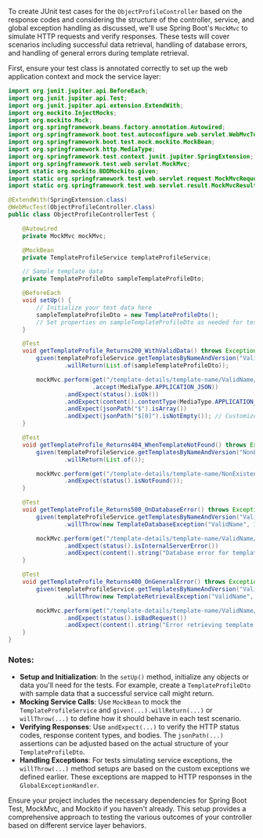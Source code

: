 To create JUnit test cases for the `ObjectProfileController` based on the response codes and considering the structure of the controller, service, and global exception handling as discussed, we'll use Spring Boot's `MockMvc` to simulate HTTP requests and verify responses. These tests will cover scenarios including successful data retrieval, handling of database errors, and handling of general errors during template retrieval.

First, ensure your test class is annotated correctly to set up the web application context and mock the service layer:

```java
import org.junit.jupiter.api.BeforeEach;
import org.junit.jupiter.api.Test;
import org.junit.jupiter.api.extension.ExtendWith;
import org.mockito.InjectMocks;
import org.mockito.Mock;
import org.springframework.beans.factory.annotation.Autowired;
import org.springframework.boot.test.autoconfigure.web.servlet.WebMvcTest;
import org.springframework.boot.test.mock.mockito.MockBean;
import org.springframework.http.MediaType;
import org.springframework.test.context.junit.jupiter.SpringExtension;
import org.springframework.test.web.servlet.MockMvc;
import static org.mockito.BDDMockito.given;
import static org.springframework.test.web.servlet.request.MockMvcRequestBuilders.get;
import static org.springframework.test.web.servlet.result.MockMvcResultMatchers.*;

@ExtendWith(SpringExtension.class)
@WebMvcTest(ObjectProfileController.class)
public class ObjectProfileControllerTest {

    @Autowired
    private MockMvc mockMvc;

    @MockBean
    private TemplateProfileService templateProfileService;

    // Sample template data
    private TemplateProfileDto sampleTemplateProfileDto;

    @BeforeEach
    void setUp() {
        // Initialize your test data here
        sampleTemplateProfileDto = new TemplateProfileDto();
        // Set properties on sampleTemplateProfileDto as needed for testing
    }

    @Test
    void getTemplateProfile_Returns200_WithValidData() throws Exception {
        given(templateProfileService.getTemplatesByNameAndVersion("ValidName", 1))
                .willReturn(List.of(sampleTemplateProfileDto));

        mockMvc.perform(get("/template-details/template-name/ValidName/template-version/1")
                        .accept(MediaType.APPLICATION_JSON))
                .andExpect(status().isOk())
                .andExpect(content().contentType(MediaType.APPLICATION_JSON))
                .andExpect(jsonPath("$").isArray())
                .andExpect(jsonPath("$[0]").isNotEmpty()); // Customize based on TemplateProfileDto structure
    }

    @Test
    void getTemplateProfile_Returns404_WhenTemplateNotFound() throws Exception {
        given(templateProfileService.getTemplatesByNameAndVersion("NonExistent", 1))
                .willReturn(List.of());

        mockMvc.perform(get("/template-details/template-name/NonExistent/template-version/1"))
                .andExpect(status().isNotFound());
    }

    @Test
    void getTemplateProfile_Returns500_OnDatabaseError() throws Exception {
        given(templateProfileService.getTemplatesByNameAndVersion("ValidName", 1))
                .willThrow(new TemplateDatabaseException("ValidName", 1, "Database access error", new RuntimeException()));

        mockMvc.perform(get("/template-details/template-name/ValidName/template-version/1"))
                .andExpect(status().isInternalServerError())
                .andExpect(content().string("Database error for templateName: ValidName, templateVersion: 1 - Database access error"));
    }

    @Test
    void getTemplateProfile_Returns400_OnGeneralError() throws Exception {
        given(templateProfileService.getTemplatesByNameAndVersion("ValidName", 1))
                .willThrow(new TemplateRetrievalException("ValidName", 1, "General error occurred while retrieving template data"));

        mockMvc.perform(get("/template-details/template-name/ValidName/template-version/1"))
                .andExpect(status().isBadRequest())
                .andExpect(content().string("Error retrieving template with name: ValidName and version: 1 - General error occurred while retrieving template data"));
    }
}
```

### Notes:

- **Setup and Initialization**: In the `setUp()` method, initialize any objects or data you'll need for the tests. For example, create a `TemplateProfileDto` with sample data that a successful service call might return.
- **Mocking Service Calls**: Use `MockBean` to mock the `TemplateProfileService` and `given(...).willReturn(...)` or `willThrow(...)` to define how it should behave in each test scenario.
- **Verifying Responses**: Use `andExpect(...)` to verify the HTTP status codes, response content types, and bodies. The `jsonPath(...)` assertions can be adjusted based on the actual structure of your `TemplateProfileDto`.
- **Handling Exceptions**: For tests simulating service exceptions, the `willThrow(...)` method setups are based on the custom exceptions we defined earlier. These exceptions are mapped to HTTP responses in the `GlobalExceptionHandler`.

Ensure your project includes the necessary dependencies for Spring Boot Test, MockMvc, and Mockito if you haven't already. This setup provides a comprehensive approach to testing the various outcomes of your controller based on different service layer behaviors.
